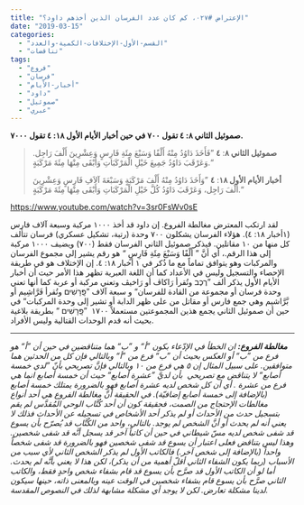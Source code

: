 ```yaml
---
title: "الإعتراض #٠٢٧، كم كان عدد الفرسان الذين أخذهم داود؟"
date: "2019-03-15"
categories: 
  - "القسم-الأول-الإختلافات-الكمية-والعدد"
  - "تناقضات"
tags: 
  - "فروع"
  - "فرسان"
  - "أخبار-الأيام"
  - "داود"
  - "صموئيل"
  - "عبري"
---
```


**صموئيل الثاني ٨: ٤ تقول ٧٠٠ في حين أخبار الأيام الأول ١٨: ٤ تقول ٧٠٠٠.**

> **صموئيل الثاني ٨**: **٤** ”فَأَخَذَ دَاوُدُ مِنْهُ أَلْفًا وَسَبْعَ مِئَةِ فَارِسٍ وَعِشْرِينَ أَلْفَ رَاجِل. وَعَرْقَبَ دَاوُدُ جَمِيعَ خَيْلِ الْمَرْكَبَاتِ وَأَبْقَى مِنْهَا مِئَةَ مَرْكَبَةٍ.“
> 
> **أخبار الأيام الأول ١٨**: **٤** ”وَأَخَذَ دَاوُدُ مِنْهُ أَلْفَ مَرْكَبَةٍ وَسَبْعَةَ آلاَفِ فَارِسٍ وَعِشْرِينَ أَلْفَ رَاجِل، وَعَرْقَبَ دَاوُدُ كُلَّ خَيْلِ الْمَرْكَبَاتِ وَأَبْقَى مِنْهَا مِئَةَ مَرْكَبَةٍ.“

https://www.youtube.com/watch?v=3sr0FsWv0sE

لقد ارتكب المعترض مغالطة الفروع. إن داود قد أخذ ١٠٠٠ مركبة وسبعة آلاف فارس (١أخبار ١٨: ٤). هؤلاء الفرسان يشكلون ٧٠٠ وحدة (رتبة، تشكيل عسكري) فرسان تتألف كل منها من ١٠ مقاتلين. فيذكر صموئيل الثاني الفرسان فقط (٧٠٠) ويضيف ١٠٠٠ مركبة إلى هذا الرقم.، أي أنَّ ” أَلْفًا وَسَبْعَ مِئَةِ فَارِسٍ “ هو رقم يشير إلى مجموع الفرسان والمركبات وهو يتوافق تماماً مع ما ذُكر في ١ أخبار ١٨: ٤. إن الإختلاف هو في طريقة الإحصاء والتسجيل وليس في الأعداد كما أن اللغة العبرية تظهر هذا الأمر حيث أن أخبار الأيام الأول يذكر ألف ”רֶכֶב وتُقرأ رَاكاڤ أو رَاخيڤ وتعني مركبة أو عربة كما أنها تعني وحدة فرسان أو مجموعة من القادة للفرسان“ و سبعة آلاف ”פָּֽרָשִׁים وتُقرأ فَرَّاشِيم أو بَّرَّاشيم وهي جمع فارس أو مقاتل من على ظهر الدابة أو تشير إلى وحدة المركبات“ في حين أن صموئيل الثاني يجمع هذين المجموعتين مستعملاً ١٧٠٠  ”פָּֽרָשִׁים “ بطريقة بلاغية بحيث أنه قدم الوحدات القتالية وليس الأفراد.

* * *

_**مغالطة الفروع:** ان الخطأ في الإدّعاء بكون ”أ“ و ”ب“ هما متناقضين في حين أن ”أ“ هو فرع من ”ب“ أو العكس بحيث أن ”ب“ فرع من ”أ“ وبالتالي فإن كل من الحدثين هما متوافقين. على سبيل المثال إن ٥ هي فرع من ١٠ وبالتالي فإنَّ تصريحي بأنّ ”لدي خمسة أصابع“ لا يتناقض مع تصريحي  بأن لديَّ ”عشرة أصابع“ حيث أن خمسة أصابع انما هي فرع من عشرة . أي أن كل شخص لديه عشرة أصابع فهو بالضرورة يمتلك خمسة أصابع (بالإضافة إلى خمسة أصابع إضافيّة). في الحقيقة أنَّ مغالطة الفروع هي أحد أنواع مغالطات الإحتجاج من الصمت، فحقيقة كون أن أحد كُتَّاب الوحي المُقدَّس لم يقم بتسجيل حدث من الأحداث أو لم يذكر أحد الأشخاص في تسجيله عن الأحداث فذلك لا يعني أنه لم يحدث أو أنَّ الشخص لم يوجد. بالتالي، واحد من الكُتَّاب قد يُصرّح بأن يسوع قد شفى شخص لديه مسّ شيطاني في حين أن كاتباً آخر قد يسجل أنَّه قد شفى شخصين. وهذا ليس بتناقض فعلى اعتبار أن يسوع قد شفى شخصين فهو بالضرورة قد شفى شخصاً واحداً (بالإضافة إلى شخص آخر.) فالكاتب الأول لم يذكر الشخص الثاني لأي سبب من الأسباب (ربما يكون الشفاء الثاني أقلّ أهمية من أن يذكر)، لكن هذا لا يعني بأنَّه لم يحدث. أما لو أن الكاتب الأول قد صرَّح بأن يسوع قد قام بشفاء شخص واحدٍ فقط، والكاتب الثاني صرَّح بأن يسوع قام بشفاء شخصين في الوقت عينه وبالمعنى ذاته، حينها سيكون لدينا مشكلة تعارض. لكن لا يوجد أي مشكلة مشابهة لذلك في النصوص المقدسة._
